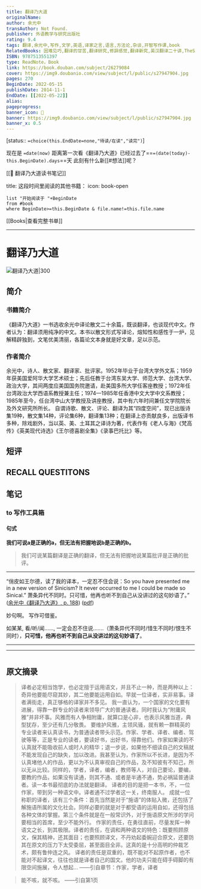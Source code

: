 ```yaml
---
title: 翻译乃大道
originalName: 
author: 余光中
transAuthor: Not Found.
publisher: 外语教学与研究出版社
rating: 9.4
tags: 翻译,余光中,写作,文学,英语,译家之言,语言,方法论,杂谈,开智写作课,book
RelatedBooks: 因难见巧,翻译的甘苦,翻译研究,修辞感觉,翻译新究,英汉翻译二十讲,TheSenseofStyle,翻译的技巧,《玩具屋》九讲,英文疑难详解
ISBN: 9787513551397
type: ReadNote，Book
link: https://book.douban.com/subject/26279084
cover: https://img9.doubanio.com/view/subject/l/public/s27947904.jpg
pages: 270
BeginDate: 2022-05-15
publishDate: 2014-11-1
EndDate: [[2022-05-22]]
alias:
pageprogress:
banner_icon: 📖
banner: https://img9.doubanio.com/view/subject/l/public/s27947904.jpg
banner_x: 0.5
---
```

[status:: `=choice(this.EndDate=none,"待读/在读","读完")`]

现在是 `=date(now)`
距离第一次看《翻译乃大道》已经过去了==`=(date(today)-this.BeginDate).days`==天
此刻有什么新[[#想法]]呢？

[[🔗 翻译乃大道读书笔记]]

title: 这段时间里阅读的其他书籍：
icon: book-open

```dataview
list "开始阅读于 "+BeginDate
from #book 
where BeginDate>=this.BeginDate & file.name!=this.file.name
```

[[Books|查看完整书单]]

---
# 翻译乃大道

![翻译乃大道|300](https://img9.doubanio.com/view/subject/l/public/s27947904.jpg)

## 简介
### 书籍简介

《翻译乃大道》一书选收余光中译论散文二十余篇，既谈翻译，也谈现代中文。作者认为：翻译须用纯净的中文。本书以散文形式写译论，熔知性和感性于一炉，见解精辟独到，文笔优美清丽，各篇论文本身就是好文章，足以示范。


### 作者简介

余光中，诗人、散文家、翻译家、批评家。1952年毕业于台湾大学外文系；1959年获美国爱阿华大学艺术硕士；先后任教于台湾东吴大学、师范大学、台湾大学、政治大学，其间两度应美国国务院邀请，赴美国多所大学任客座教授；1972年任台湾政治大学西语系教授兼主任；1974—1985年任香港中文大学中文系教授；1985年至今，任台湾中山大学教授及讲座教授，其中有六年时间兼任文学院院长及外文研究所所长。
自谓诗歌、散文、评论、翻译为其“四度空间”，现已出版诗集19种，散文集14种，评论集6种，翻译集13种；在翻译上亦贡献良多，出版译书多种，除戏剧外，当以英、美、土耳其之译诗为著，代表作有《老人与海》《梵高传》《英美现代诗选》《王尔德喜剧全集》《录事巴托比》等。


## 短评

## RECALL QUESTITONS

## 笔记
### to 写作工具箱
#### 句式
**我们可说a是正确的a，但无法有把握地说b是正确的b。**
> 我们可说某篇翻译是正确的翻译，但无法有把握地说某篇批评是正确的批评。

---

“俏皮如王尔德，读了我的译本，一定忍不住会说：So you have presented me in a new version of Sinicism? It never occurred to me I could be made so Sinical.” 萧条异代不同时。只可惜，他再也听不到自己从没讲过的这句妙语了。” ([余光中《翻译乃大道》, p. 188](zotero://select/library/items/WJ73K8PV)) ([pdf](zotero://open-pdf/library/items/9AQ6RCX4?page=188&annotation=5AERSQB9)) 

妙句啊。 写作可借鉴。

如某某, 看/听/闻......, 一定会忍不住说.......（萧条异代不同时/惜生不同时/恨生不同时），**只可惜，他再也听不到自己从没讲过的这句妙语了**。



---

---
# 


### 
## 原文摘录
> 译者必定相当饱学，也必定擅于运用语文，并且不止一种，而是两种以上：奇异他要能尽窥其妙，其二他要能运用自如。早就一位译者，实非易事。译者满街走，真正够格的译家并不多见。
我一直认为，一个国家的文化要有进展，得靠一群专业的读者来领导广大的普通读者。同时我认为“附庸风雅”并非坏事。风雅而有人争相附庸，就算口是心非，也表示风雅当道，典型犹存，至少还有几分敬畏。
要维护风雅，主领风骚，就有赖一群精英的专业读者来认真读书，为普通读者带头示范。作家、学者、译者、编者、驾驶等等，正是专业的读者，要读好书，出好书，得靠他们。作家如果读的不认真就不能吸收前人或时人的精华；退一步说，如果他不细读自己的文稿就不能发现自己的缺失，加以改进。我甚至认为，作家所以不长进，是因为不认真堵他人的作品，更以为不认真审视自己的作品，及不知彼有不知己，所以无从比较。同样的，学者，译者，编者，教师等人，对自己要论，要编，要教的作品，如果没有读通，则其不通、或者是半通不通，势必祸延普通读者。读一本书最彻底的办法就是翻译。
译者的目的是把一本书，不，一位作家，带到另一种语文中。译者通不过学者这一关，终南服人。
成就一位称职的译者，该有三个条件：首先当然是对于“施语”的体贴入微，还包括了解施语所属的文化社会。同样必要的就是对于都受语的运用自如，还得包括各种文体的掌握。第三个条件就是在一般常识外，对于施语原文所涉的学问要相当的首席，至少不能外行。
作家的责任，在勇往直前，尽量发挥一种语文之长，到其极限。译者的责任，在调和两种语文的特色：既要照顾原文，保其精神，还其面目；也要照顾译文，不丹劝起委婉迎合原文，还要防其在原文的压力下太受委屈，甚至面目全非。这真的是十分高明的仲裁艺术，颇有鲁仲连之风。
译者的责任是双重的，既不能对不起原作者，也不能对不起译文，往往也就是译者自己的国文。他的功夫只能在碍手碍脚的有限空间施展，令人想起...
——引自章节：作家，学者，译者

> 能不咳，就不咳。
——引自第1页




